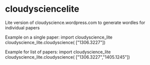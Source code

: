 # cloudysciencelite
Lite version of cloudyscience.wordpress.com to generate wordles for individual papers

Example on a single paper:
    import cloudyscience_lite
    cloudyscience_lite.cloudyscience( ["1306.3227"])

Example for list of papers:
    import cloudyscience_lite
    cloudyscience_lite.cloudyscience( ["1306.3227","1405.1245"])
